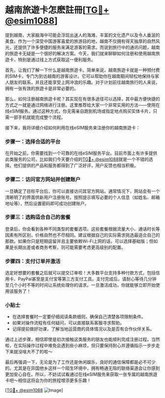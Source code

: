 # 越南旅遊卡怎麽註冊[[TG💪+ @esim1088](https://t.me/s/esim1088)]

提到越南，大家脑海中可能会浮现出迷人的海滩、丰富的文化遗产以及令人垂涎的美食。作为一个深受中国游客喜爱的旅游目的地，越南不仅拥有得天独厚的自然风光，还提供了许多便捷的服务来满足游客的需求。而说到旅行中的通讯问题，越南的旅遊卡无疑是一个很好的解决方案。今天，我们就来聊聊如何注册和使用越南旅遊卡，特别是通过线上方式获取这一便利服务。

首先，让我们了解一下什么是越南旅遊卡。简单来说，越南旅遊卡就是一种预付费的SIM卡，专门为到访越南的游客设计。它可以帮助你在越南期间轻松地保持与家人朋友的联系，并且还能享受上网冲浪的乐趣。对于计划前往越南旅行的人来说，拥有一张有效的旅遊卡是非常必要的。

那么，如何注册越南旅遊卡呢？其实现在有很多途径可以选择，其中最方便快捷的方式之一就是通过网络进行注册。这里推荐给大家一个非常实用的方法——使用在线eSIM服务。通过这种方式，你无需亲自跑到机场或指定地点购买实体卡片，只需一部手机就能完成整个流程。

接下来，我将详细介绍如何利用在线eSIM服务来注册你的越南旅遊卡：

### 步骤一：选择合适的平台

在开始之前，你需要找到一个可靠的在线eSIM服务平台。目前市面上有许多提供此类服务的公司，比如我们今天要介绍的[TG💪+ @esim1088](https://t.me/s/esim1088)就是一个不错的选择。他们提供的产品和服务都得到了广泛好评，用户反馈也相当积极。

### 步骤二：访问官方网站并创建账户

一旦确定了目标平台后，你可以直接访问其官方网站。通常情况下，网站会有一个清晰明了的界面供新用户注册账号。按照提示填写必要的个人信息（如姓名、邮箱地址等），然后设置密码即可成功创建账户。

### 步骤三：选购适合自己的套餐

登录后，你会看到各种不同类型的套餐选项。这些套餐根据流量大小、通话时长等因素有所区别，价格自然也不尽相同。建议根据自己的实际需求挑选最适合自己的那款。如果你只是短期逗留并且主要依赖Wi-Fi上网的话，可以选择基础版；但如果是长期出差或者商务考察，则可能需要考虑更高级别的配置。

### 步骤四：支付订单并激活

选定好想要的套餐之后就可以提交订单啦！大多数平台支持多种付款方式，包括信用卡、PayPal甚至是支付宝等第三方支付工具。支付完成后，请耐心等待几分钟至几个小时不等的时间让系统处理你的请求。一旦激活成功，你就能够立即开始使用该服务了！

### 小贴士

- 在选择套餐时一定要仔细阅读条款细则，确保自己清楚各项限制条件。
- 如果对操作流程有任何疑问，可以直接联系客服寻求帮助。
- 记得提前做好功课，了解当地运营商的具体情况以及是否有合作伙伴关系。

通过上述步骤，相信即使是初次接触这类服务的朋友也能顺利完成注册过程。当然啦，在实际操作过程中难免会遇到些小麻烦，但只要保持耐心并遵循指示一步步走下来就没啥大不了的啦～

最后再强调一下，无论是为了工作还是休闲娱乐，良好的通信保障都是必不可少的。尤其是在异国他乡这样一个陌生环境中，拥有畅通无阻的联络渠道会让你感到更加安心自在。所以，不妨试试看通过在线eSIM服务来获取一张专属的越南旅遊卡吧～相信这将会为你的旅程增添更多乐趣！

[[TG💪+ @esim1088](https://t.me/s/esim1088) ![Image](https://i.postimg.cc/4NQfJmqS/Snipaste-2025-05-13-00-14-12.png)]